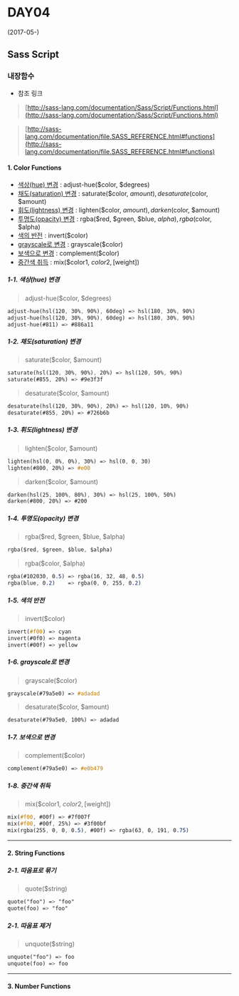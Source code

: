 # DAY04
(2017-05-)

## Sass Script

### 내장함수

* 참조 링크

> [http://sass-lang.com/documentation/Sass/Script/Functions.html](http://sass-lang.com/documentation/Sass/Script/Functions.html)

> [http://sass-lang.com/documentation/file.SASS_REFERENCE.html#functions](http://sass-lang.com/documentation/file.SASS_REFERENCE.html#functions)

#### 1. Color Functions

* [색상(hue) 변경](Functions.md#1-1-색상hue-변경) : adjust-hue($color, $degrees)
* [채도(saturation) 변경](Functions.md#1-2-채도saturation-변경) : saturate($color, $amount), desaturate($color, $amount)
* [휘도(lightness) 변경](Functions.md#1-3-휘도lightness-변경) : lighten($color, $amount), darken($color, $amount)
* [투명도(opacity) 변경](Functions.md#1-4-투명도opacity-변경) : rgba($red, $green, $blue, $alpha), rgba($color, $alpha)
* [색의 반전](Functions.md#1-5-색의-반전) : invert($color)
* [grayscale로 변경](Functions.md#1-6-grayscale로-변경) : grayscale($color)
* [보색으로 변경](Functions.md#1-7-보색으로-변경) : complement($color)
* [중간색 취득](Functions.md#1-8-중간색-취득) : mix($color1, $color2, [$weight])

##### 1-1. 색상(hue) 변경

> adjust-hue($color, $degrees)
```Sass
adjust-hue(hsl(120, 30%, 90%), 60deg) => hsl(180, 30%, 90%)
adjust-hue(hsl(120, 30%, 90%), 60deg) => hsl(180, 30%, 90%)
adjust-hue(#811) => #886a11
```

##### 1-2. 채도(saturation) 변경

> saturate($color, $amount)
```Sass
saturate(hsl(120, 30%, 90%), 20%) => hsl(120, 50%, 90%)
saturate(#855, 20%) => #9e3f3f
```
> desaturate($color, $amount)
```Sass
desaturate(hsl(120, 30%, 90%), 20%) => hsl(120, 10%, 90%)
desaturate(#855, 20%) => #726b6b
```

##### 1-3. 휘도(lightness) 변경

> lighten($color, $amount)
```Sass
lighten(hsl(0, 0%, 0%), 30%) => hsl(0, 0, 30)
lighten(#800, 20%) => #e00
```
> darken($color, $amount)
```Sass
darken(hsl(25, 100%, 80%), 30%) => hsl(25, 100%, 50%)
darken(#800, 20%) => #200
```

##### 1-4. 투명도(opacity) 변경

> rgba($red, $green, $blue, $alpha)
```Sass
rgba($red, $green, $blue, $alpha)
```
> rgba($color, $alpha)
```Sass
rgba(#102030, 0.5) => rgba(16, 32, 48, 0.5)
rgba(blue, 0.2)    => rgba(0, 0, 255, 0.2)
```
##### 1-5. 색의 반전

> invert($color)
```Sass
invert(#f00) => cyan
invert(#0f0) => magenta
invert(#00f) => yellow
```

##### 1-6. grayscale로 변경

> grayscale($color)
```Sass
grayscale(#79a5e0) => #adadad
```
> desaturate($color, $amount)
```Sass
desaturate(#79a5e0, 100%) => adadad
```

##### 1-7. 보색으로 변경

> complement($color)
```Sass
complement(#79a5e0) => #e0b479
```

##### 1-8. 중간색 취득

> mix($color1, $color2, [$weight])
```Sass
mix(#f00, #00f) => #7f007f
mix(#f00, #00f, 25%) => #3f00bf
mix(rgba(255, 0, 0, 0.5), #00f) => rgba(63, 0, 191, 0.75)
```

***

#### 2. String Functions

##### 2-1. 따옴표로 묶기

> quote($string)
```Sass
quote("foo") => "foo"
quote(foo) => "foo"
```

##### 2-1. 따옴표 제거

> unquote($string)
```Sass
unquote("foo") => foo
unquote(foo) => foo
```

***

#### 3. Number Functions